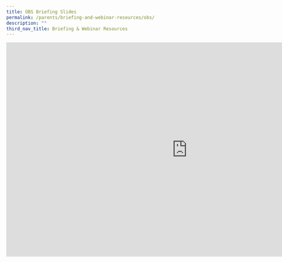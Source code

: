 ```yaml
---
title: OBS Briefing Slides
permalink: /parents/briefing-and-webinar-resources/obs/
description: ""
third_nav_title: Briefing & Webinar Resources
---
```

<iframe src="https://docs.google.com/presentation/d/e/2PACX-1vQ95N226E-Z8Mq2qnr0nkNozM1HSX2mAu18btiRT6kbn6uP77czlamVeBgbG6cnDtw-UZ0XHy0VvYt8/embed?start=false&amp;loop=false&amp;delayms=3000" frameborder="0" width="960" height="569" allowfullscreen="true"></iframe>